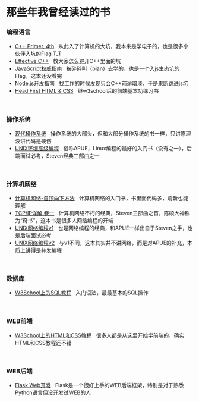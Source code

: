 <h1>那些年我曾经读过的书</h1>

<h3>编程语言</h3>
<ul>
<li><a href = "https://book.douban.com/subject/1767741/">C++ Primer, 4th</a>&nbsp&nbsp 从此入了计算机的大坑，我本来是学电子的，也是很多小伙伴入坑的Flag T_T</li>
<li><a href = https://book.douban.com/subject/1842426/">Effective C++</a>&nbsp&nbsp
教大家怎么避开C++里面的坑</li>
<li><a href = "https://book.douban.com/subject/1232061/">JavaScript权威指南</a>&nbsp&nbsp  被碎碎叫（pian）去学的，也是一个入js生态坑的Flag，这本还没看完</li>
<li><a href = "https://book.douban.com/subject/10789820/">Node.js开发指南</a>&nbsp&nbsp 找工作的时候发现只会C++前途暗淡，于是果断跳进js坑</li>
<li><a href = "https://book.douban.com/subject/3840201/">Head First HTML & CSS</a>&nbsp&nbsp
继w3school后的前端基本功练习书</li>
</ul>

<br/>

<h3>操作系统</h3>
<ul>
<li><a href = "https://book.douban.com/subject/1390650/">现代操作系统</a>&nbsp&nbsp
操作系统的大部头，但和大部分操作系统的书一样，只讲原理没讲代码是硬伤</li>
<li><a href = "https://book.douban.com/subject/1788421/">UNIX环境高级编程</a>&nbsp&nbsp
俗称APUE，Linux编程的最好的入门书（没有之一），后端面试必考，Steven经典三部曲之一</li>
</ul>

<br/>

<h3>计算机网络</h3>
<ul>
<li><a href = "https://book.douban.com/subject/1391207/">计算机网络-自顶向下方法</a>&nbsp&nbsp
计算机网络的入门书，书里面代码多，萌新也能理解</li>
<li><a href = "https://book.douban.com/subject/1088054/">TCP/IP详解 卷一</a>&nbsp&nbsp
计算机网络不朽的经典，Steven三部曲之首，陈硕大神称为“奇书”，这本书是很多人网络编程的开端</li>
<li><a href = "https://book.douban.com/subject/4859464/">UNIX网络编程v1</a>&nbsp&nbsp
也是网络编程的经典，和APUE一样出自于Steven之手，也是后端面试必考</li>
<li><a href = "https://book.douban.com/subject/4118577/">UNIX网络编程v2</a>&nbsp&nbsp
与v1不同，这本其实并不讲网络，而是对APUE的补充，本质上讲得是并发编程</li>
</ul>
<br/>

<h3>数据库</h3>
<ul>
<li><a href = "http://www.w3school.com.cn/sql/index.asp">W3School上的SQL教程</a>&nbsp&nbsp
入门语法，最最基本的SQL操作</li>
</ul>
<br/>


<h3>WEB前端</h3>
<ul>
<li><a href = "http://www.w3school.com.cn/h.asp">W3School上的HTML和CSS教程</a>&nbsp&nbsp
很多人都是从这里开始学前端的，确实HTML和CSS教程还不错</li>
</ul>
<br/>

<h3>WEB后端</h3>
<ul>
<li><a href = "https://book.douban.com/subject/26274202/">Flask Web开发</a>&nbsp&nbsp
Flask是一个很好上手的WEB后端框架，特别是对于熟悉Python语言但没开发过WEB的人</li>
</ul>
